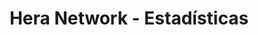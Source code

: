 ---
title: "Hera Network - Estadísticas"
description: "Sitio web para mostrar estadísticas de jugadores y tablas de clasificación para todos los modos de juego en Hera Network."
technologies: ["Astro","sentry","workers"]
github: "https://github.com/tuusuario/ecommerce-app"
demo: "https://mi-ecommerce.vercel.app"
image: "/project.png"
featured: true
publishDate: 2024-03-15
status: "completed"
order: 1
---